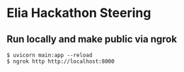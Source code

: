 # Elia Hackathon Steering


## Run locally and make public via ngrok
```
$ uvicorn main:app --reload
$ ngrok http http://localhost:8000
```

